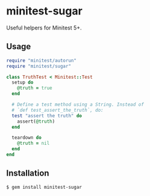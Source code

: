 minitest-sugar
==============

Useful helpers for Minitest 5+.

Usage
-----

```ruby
require "minitest/autorun"
require "minitest/sugar"

class TruthTest < Minitest::Test
  setup do
    @truth = true
  end

  # Define a test method using a String. Instead of
  # `def test_assert_the_truth`, do:
  test "assert the truth" do
    assert(@truth)
  end

  teardown do
    @truth = nil
  end
end
```

Installation
------------

```
$ gem install minitest-sugar
```
